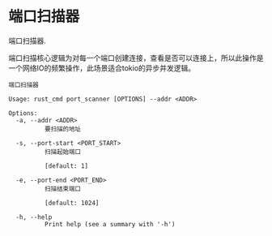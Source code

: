 # 端口扫描器

端口扫描器.

端口扫描核心逻辑为对每一个端口创建连接，查看是否可以连接上，所以此操作是一个网络IO的频繁操作，此场景适合tokio的异步并发逻辑。

```shell
端口扫描器

Usage: rust_cmd port_scanner [OPTIONS] --addr <ADDR>

Options:
  -a, --addr <ADDR>
          要扫描的地址

  -s, --port-start <PORT_START>
          扫描起始端口

          [default: 1]

  -e, --port-end <PORT_END>
          扫描结束端口

          [default: 1024]

  -h, --help
          Print help (see a summary with '-h')
```